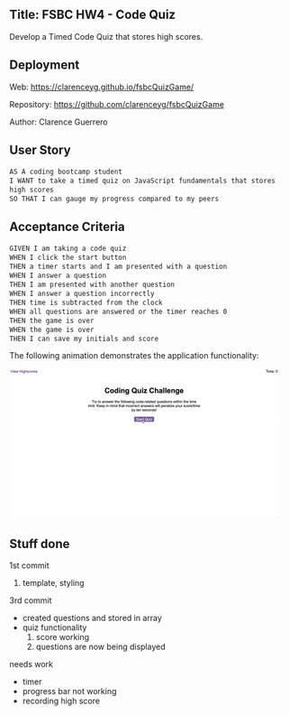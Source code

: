 ## Title: FSBC HW4 - Code Quiz
Develop a Timed Code Quiz that stores high scores.

## Deployment
Web: https://clarenceyg.github.io/fsbcQuizGame/

Repository: https://github.com/clarenceyg/fsbcQuizGame

Author: Clarence Guerrero


## User Story

```
AS A coding bootcamp student
I WANT to take a timed quiz on JavaScript fundamentals that stores high scores
SO THAT I can gauge my progress compared to my peers
```

## Acceptance Criteria

```
GIVEN I am taking a code quiz
WHEN I click the start button
THEN a timer starts and I am presented with a question
WHEN I answer a question
THEN I am presented with another question
WHEN I answer a question incorrectly
THEN time is subtracted from the clock
WHEN all questions are answered or the timer reaches 0
THEN the game is over
WHEN the game is over
THEN I can save my initials and score
```

The following animation demonstrates the application functionality:

![code quiz](./Assets/04-web-apis-homework-demo.gif)

## Stuff done
1st commit
1. template, styling

3rd commit
- created questions and stored in array 
- quiz functionality
   1. score working
   2. questions are now being displayed

needs work
- timer
- progress bar not working
- recording high score